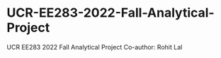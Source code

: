 # UCR-EE283-2022-Fall-Analytical-Project
UCR EE283 2022 Fall Analytical Project
Co-author: Rohit Lal 
